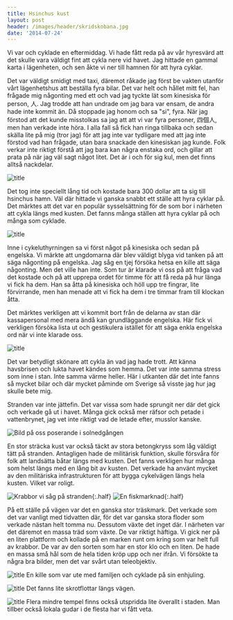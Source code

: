 ```yaml
---
title: Hsinchus kust
layout: post
header: /images/header/skridskobana.jpg
date: '2014-07-24'
---
```


Vi var och cyklade en eftermiddag. Vi hade fått reda på av vår hyresvärd att det skulle vara väldigt fint att cykla nere vid havet. Jag hittade en gammal karta i lägenheten, och sen åkte vi ner till hamnen för att hyra cyklar. 

Det var väldigt smidigt med taxi, däremot råkade jag först be vakten utanför vårt lägenhetshus att beställa fyra bilar. Det var helt och hållet mitt fel, han frågade mig någonting med ett och vad jag tyckte lät som kinesiska för person, 人. Jag trodde att han undrade om jag bara var ensam, de andra hade inte kommit än. Då stoppade jag honom och sa "si", fyra. När jag förstod att det kunde misstolkas sa jag att att vi var fyra personer, 四個人, men han verkade inte höra. I alla fall så fick han ringa tillbaka och sedan skälla lite på mig (tror jag) för att jag inte var tydligare med att jag inte förstod vad han frågade, utan bara snackade den kinesiskan jag kunde. Folk verkar inte riktigt förstå att jag bara kan några enstaka ord, och gillar att prata på när jag väl sagt något litet. Det är i och för sig kul, men det finns alltså nackdelar.

![title](/images/kusten/kustvandrare.jpg) 

Det tog inte speciellt lång tid och kostade bara 300 dollar att ta sig till hsinchus hamn. Väl där hittade vi ganska snabbt ett ställe att hyra cyklar på. Det märktes att det var en populär sysselsättning för de som bor i närheten att cykla längs med kusten. Det fanns många ställen att hyra cyklar på och många som cyklade.


![title](/images/kusten/cyklar.jpg) 

Inne i cykeluthyrningen sa vi först något på kinesiska och sedan på engelska. Vi märkte att ungdomarna där blev väldigt blyga vid tanken på att säga någonting på engelska. Jag såg en tjej försöka hetsa en kille att säga någonting. Men det ville han inte. Som tur är klarade vi oss på att fråga vad det kostade och på att upprepa ordet för timme för att få reda på hur länga vi fick ha dem. Han sa åtta på kinesiska och höll upp tre fingrar, lite förvirrande, men han menade att vi fick ha dem i tre timmar fram till klockan åtta.

Det märktes verkligen att vi kommit bort från de delarna av stan där kassapersonal med mera ändå kan grundläggande engelska. Här fick vi verkligen försöka lista ut och gestikulera istället för att säga enkla engelska ord när vi inte klarade oss.


![title](/images/kusten/bro.jpg) 


Det var betydligt skönare att cykla än vad jag hade trott. Att känna havsbrisen och lukta havet kändes som hemma. Det var inte samma stress som inne i stan. Inte samma värme heller. Här i utkanten där det inte fanns så mycket bilar och där mycket påminde om Sverige så visste jag hur jag skulle bete mig.

Stranden var inte jättefin. Det var vissa som hade sprungit ner där det gick och verkade gå ut i havet. Många gick också mer räfsor och petade i vattenbrynet, jag vet inte riktigt vad de letade efter, musslor kanske. 

![Bild på oss poserande i solnedgången](/images/kusten/fotograferande.jpg)

En stor sträcka kust var också täckt av stora betongkryss som låg väldigt tätt på stranden. Antagligen hade de militärisk funktion, skulle försvåra för folk att landsätta båtar längs med kusten. Det fanns verkligen hur många som helst längs med en lång bit av kusten. Det verkade ha använt mycket av den militäriska infrastrukturen för att bygga cykelvägen längs hela kusten. Vilket var roligt.

![Krabbor vi såg på stranden](/images/kusten/krabbor.jpg){:.half}
![En fiskmarknad](/images/kusten/fiskar.jpg){:.half}

På ett ställe på vägen var det en ganska stor träskmark. Det verkade som det var vanligt med tidvatten där, för det var ganska stora floder som verkade nästan helt tomma nu. Dessutom växte det inget där. I närheten var det däremot en massa träd som växte. De var riktigt häftiga. Vi gick ner på en liten plattform och kollade på en marken runt om kring som var helt full av krabbor. De var av den sorten som har en stor klo och en liten. De hade en massa små hål som de hela tiden kröp upp och ner ifrån. Vi försökte ta några bra bilder, men det var svårt utan teleobjektiv. 

![title](/images/kusten/enhjuling.jpg) 
En kille som var ute med familjen och cyklade på sin enhjuling.

![title](/images/kusten/flotte.jpg) 
Det fanns lite skrotflottar längs vägen.
 
 ![title](/images/kusten/tempel.jpg)
 Flera mindre tempel finns också utspridda lite överallt i staden. Man tillber också lokala gudar i de flesta har vi fått veta.
